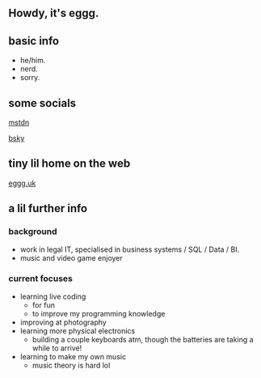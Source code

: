 ## Howdy, it's eggg.
## basic info
- he/him.
- nerd.
- sorry.

## some socials
[mstdn](https://hachyderm.io/@eggg)

[bsky](https://bsky.app/profile/eggg.uk)

## tiny lil home on the web
[eggg.uk](https://eggg.uk)

## a lil further info
### background
- work in legal IT, specialised in business systems / SQL / Data / BI.
- music and video game enjoyer

### current focuses
- learning live coding
  - for fun
  - to improve my programming knowledge
- improving at photography
- learning more physical electronics
  - building a couple keyboards atm, though the batteries are taking a while to arrive!
- learning to make my own music
  - music theory is hard lol
